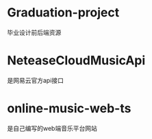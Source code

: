 # Graduation-project
毕业设计前后端资源

# NeteaseCloudMusicApi
是网易云官方api接口

# online-music-web-ts
是自己编写的web端音乐平台网站
